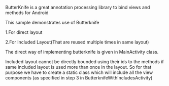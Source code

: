 ButterKnife is a great annotation processing library to bind views and methods for Android

This sample demonstrates use of Butterknife

1.For direct layout

2.For Included Layout(That are reused multiple times in same layout)

The direct way of implementing butterknife is given in MainActivity class.

Included layout cannot be directly bounded using their ids to the methods if same included layout is used more than once in the layout.
So for that purpose we have to create a static class which will include all the view components (as specified in step 3 in ButterknifeWithIncludesActivity)



